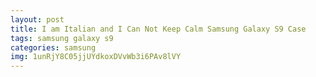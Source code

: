 ```yaml
---
layout: post
title: I am Italian and I Can Not Keep Calm Samsung Galaxy S9 Case
tags: samsung galaxy s9
categories: samsung
img: 1unRjY8C05jjUYdkoxDVvWb3i6PAv8lVY
---
```

